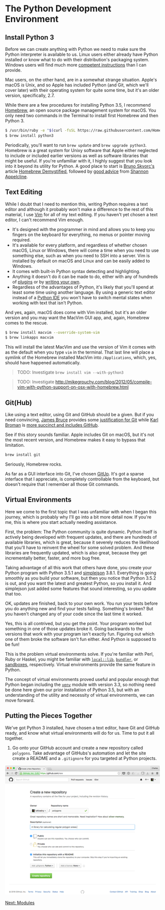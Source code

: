 The Python Development Environment
==================================

Install Python 3
----------------

Before we can create anything with Python we need to make sure the Python interpreter is available to us. Linux users either already have Python installed or know what to do with their distribution's packaging system. Windows users will find much more [competent instructions][1] than I can provide.

Mac users, on the other hand, are in a somewhat strange situation. Apple's macOS *is* Unix, and so Apple has included Python (and Git, which we'll cover later) with their operating system for quite some time, but it's an older version, specifically, 2.7.

While there are a few procedures for installing Python 3.5, I recommend [Homebrew][2], an open source package management system for macOS. You only need two commands in the Terminal to install first Homebrew and then Python 3.

```bash
$ /usr/bin/ruby -e "$(curl -fsSL https://raw.githubusercontent.com/Homebrew/install/master/install)"
$ brew install python3
```

Periodically, you'll want to run `brew update` and `brew upgrade python3`. Homebrew is a great system for Unixy software that Apple either neglected to include or included earlier versions as well as software libraries that might be useful. If you're unfamiliar with it, I highly suggest that you look into it beyond its utility for Python. A good place to start is [Bruno Skvorc's][3] article [Homebrew Demystified][4], followed by [good advice][6] from [Shannon Appelcline][7].

Text Editing
------------

While I doubt that I need to mention this, writing Python requires a text editor and although it probably won't make a difference to the rest of this material, I use [Vim][8] for all of my text editing. If you haven't yet chosen a text editor, I can't recommend Vim enough.

- It's designed with the programmer in mind and allows you to keep you fingers on the keyboard for everything, no menus or pointer moving required.
- It's available for every platform, and regardless of whether chosen macOS, Linux or Windows, there will come a time when you need to use something else, such as when you need to SSH into a server. Vim is installed by default on macOS and Linux and can be easily added to Windows.
- It comes with built-in Python syntax detecting and highlighting.
- Anything it doesn't do it can be made to do, either with any of hundreds of [plugins][9] or by [writing your own][10].
- Regardless of the advantages of Python, it's likely that you'll spend at least some time using another language. By using a generic text editor instead of a [Python IDE][11] you won't have to switch mental states when working with text that isn't Python.

And yes, again, macOS does come with Vim installed, but it's an older version and you may want the MacVim GUI app, and, again, Homebrew comes to the rescue.

```bash
$ brew install macvim --override-system-vim
$ brew linkapps macvim
```

This will install the latest MacVim and use the version of Vim it comes with as the default when you type `vim` in the terminal. That last line will place a symlink of the Homebrew installed MacVim into `/Applications`, which, yes, should have happened automatically.

> TODO: Investigate `brew install vim --with-python3`

> TODO: Investigate http://mikegrouchy.com/blog/2012/05/compile-vim-with-python-support-on-osx-with-homebrew.html

Git(Hub)
--------

Like using a text editor, using Git and GitHub should be a given. But if you need convincing, [James Bruce][12] provides some [justification for Git][13] while [Karl Broman][14] is [more succinct and includes GitHub][15].

See if this story sounds familiar. Apple includes Git on macOS, but it's not the most recent version, and Homebrew makes it easy to bypass that limitation.

```bash
brew install git
```

Seriously, Homebrew rocks.

As far as a GUI interface into Git, I've chosen [GitUp][16]. It's got a sparse interface that I appreciate, is completely controllable from the keyboard, but doesn't require that I remember all those Git commands.

Virtual Environments
--------------------

Here we come to the first topic that I was unfamiliar with when I began this journey, which is probably why I'll go into a bit more detail now. If you're me, this is where you start actually needing assistance.

First, the problem: The Python community is quite dynamic. Python itself is actively being developed with frequent updates, and there are hundreds of available libraries, which is great, because it severely reduces the likelihood that you'll have to reinvent the wheel for some solved problem. And these libraries are frequently updated, which is also great, because they get incrementally better, faster, and more bug free.

Taking advantage of all this work that others have done, you create your Python program with Python 3.5.1 and [simplejson][17] 3.8.1. Everything is going smoothly as you build your software, but then you notice that Python 3.5.2 is out, and you want the latest and greatest Python, so you install it. And simplejson just added some features that sound interesting, so you update that too.

OK, updates are finished, back to your own work. You run your tests before you do anything new and find your tests failing. Something's broken? But you haven't changed any of your code since the last time it worked.

Yes, this is all contrived, but you get the point. Your program worked but something in one of those updates broke it. Going backwards to the versions that work with your program isn't exactly fun. Figuring out which one of them broke the software isn't fun either. And Python is supposed to be fun!

This is the problem virtual environments solve. If you're familiar with Perl, Ruby or Haskel, you might be familiar with [`local::lib`][18], [`bundler`][19], or [sandboxes][20], respectively. Virtual environments provide the same feature in Python.

The concept of virtual environments proved useful and popular enough that Python began including the [`venv`][21] module with version 3.3, so nothing need be done here given our prior installation of Python 3.5, but with an understanding of the utility and necessity of virtual environments, we can move forward.

Putting the Pieces Together
---------------------------

We've got Python 3 installed, have chosen a text editor, have Git and GitHub ready, and know what virtual environments will do for us. Time to put it all together.

1. Go onto your GitHub account and create a new repository called `polygons`. Take advantage of GitHubs's automation and let the site create a README and a `.gitignore` for you targeted at Python projects.

![Creating the GitHub repository][22]

[Next: Modules][5]

[1]: http://www.diveintopython3.net/installing-python.html#windows 'Installing Python on Windows'
[2]: http://brew.sh/ 'Homebrew'
[3]: http://tutsplus.com/authors/bruno-skvorc 'Bruno Skvorc'
[4]: http://computers.tutsplus.com/tutorials/homebrew-demystified-os-xs-ultimate-package-manager--mac-44884 'Homebrew Demystified'
[5]: ch_03_modules.md 'Chapter 3: Text Editing'
[6]: https://www.safaribooksonline.com/blog/2014/03/18/keeping-homebrew-date/ 'Keeping Your Homebrew Up to Date'
[7]: http://www.skotos.net/about/staff/shannon_appelcline.php 'About Shannon Appelcline'
[8]: http://www.vim.org/ 'Vim'
[9]: https://github.com/chivalry/vimrc/tree/master/.vim/bundle 'My own list of installed Vim plugins'
[10]: http://stevelosh.com/blog/2011/09/writing-vim-plugins/ 'Writing Vim Plugins'
[11]: https://www.jetbrains.com/pycharm/download/ 'PyCharm IDE'
[12]: http://www.makeuseof.com/tag/author/jbruce/ 'James Bruce'
[13]: http://www.makeuseof.com/tag/git-version-control-youre-developer/ 'What Is Git & Why You Should Use Version Control If You’re a Developer'
[14]: http://kbroman.org/ 'Karl Broman'
[15]: http://kbroman.org/github_tutorial/pages/why.html 'Why git and github?'
[16]: http://gitup.co/ 'GitUp Home'
[17]: https://pypi.python.org/pypi/simplejson/3.8.1 'simplejson'
[18]: http://search.cpan.org/~haarg/local-lib-2.000019/lib/local/lib.pm 'local::lib'
[19]: http://bundler.io/ 'Bundler'
[20]: http://coldwa.st/e/blog/2013-08-20-Cabal-sandbox.html 'Cabal Sandboxes'
[21]: https://docs.python.org/3/library/venv.html 'venv'
[22]: images/ch_02_fig_01.png
